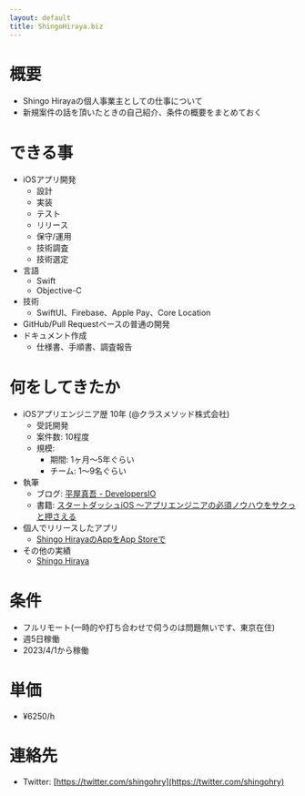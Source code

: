 ```yaml
---
layout: default
title: ShingoHiraya.biz
---
```


# 概要
- Shingo Hirayaの個人事業主としての仕事について
- 新規案件の話を頂いたときの自己紹介、条件の概要をまとめておく

# できる事
- iOSアプリ開発
    - 設計
    - 実装
    - テスト
    - リリース
    - 保守/運用
    - 技術調査
    - 技術選定
- 言語
    - Swift
    - Objective-C
- 技術
    - SwiftUI、Firebase、Apple Pay、Core Location
- GitHub/Pull Requestベースの普通の開発
- ドキュメント作成
    - 仕様書、手順書、調査報告

# 何をしてきたか
- iOSアプリエンジニア歴 10年 (@クラスメソッド株式会社)
    - 受託開発
    - 案件数: 10程度
    - 規模: 
        - 期間: 1ヶ月〜5年ぐらい
        - チーム: 1〜9名ぐらい
- 執筆
    - ブログ: [平屋真吾 - DevelopersIO](https://dev.classmethod.jp/author/hiraya-shingo/)
    - 書籍: [スタートダッシュiOS 〜アプリエンジニアの必須ノウハウをサクっと押さえる](https://gihyo.jp/book/2020/978-4-297-11403-9)
- 個人でリリースしたアプリ
    - [Shingo HirayaのAppをApp Storeで](https://apps.apple.com/jp/developer/shingo-hiraya/id495072964)
- その他の実績
    - [Shingo Hiraya](https://shingohry.github.io/)

# 条件
- フルリモート(一時的や打ち合わせで伺うのは問題無いです、東京在住)
- 週5日稼働
- 2023/4/1から稼働

# 単価
- ¥6250/h

# 連絡先
- Twitter: [https://twitter.com/shingohry](https://twitter.com/shingohry)
